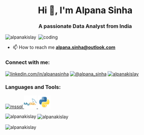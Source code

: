 <h1 align="center">Hi 👋, I'm Alpana Sinha</h1>
<h3 align="center">A passionate Data Analyst from India</h3>

<img align="right" alt="coding" width="400" src="https://miro.medium.com/max/1400/1*g__jiesLRIfCRefVG69Pfw.gif ">

<p align="left"> <img src="https://komarev.com/ghpvc/?username=alpanakislay&label=Profile%20views&color=0e75b6&style=flat" alt="alpanakislay" /> </p>

- 📫 How to reach me **alpana.sinha@outlook.com**

<h3 align="left">Connect with me:</h3>
<p align="left">
<a href="https://linkedin.com/in/linkedin.com/in/alpanasinha" target="blank"><img align="center" src="https://raw.githubusercontent.com/rahuldkjain/github-profile-readme-generator/master/src/images/icons/Social/linked-in-alt.svg" alt="linkedin.com/in/alpanasinha" height="30" width="40" /></a>
<a href="https://www.hackerrank.com/@alpana_sinha" target="blank"><img align="center" src="https://raw.githubusercontent.com/rahuldkjain/github-profile-readme-generator/master/src/images/icons/Social/hackerrank.svg" alt="@alpana_sinha" height="30" width="40" /></a>
<a href="https://www.leetcode.com/alpanakislay" target="blank"><img align="center" src="https://raw.githubusercontent.com/rahuldkjain/github-profile-readme-generator/master/src/images/icons/Social/leet-code.svg" alt="alpanakislay" height="30" width="40" /></a>
</p>

<h3 align="left">Languages and Tools:</h3>
<p align="left"> <a href="https://www.microsoft.com/en-us/sql-server" target="_blank" rel="noreferrer"> <img src="https://www.svgrepo.com/show/303229/microsoft-sql-server-logo.svg" alt="mssql" width="40" height="40"/> </a> <a href="https://www.mysql.com/" target="_blank" rel="noreferrer"> <img src="https://raw.githubusercontent.com/devicons/devicon/master/icons/mysql/mysql-original-wordmark.svg" alt="mysql" width="40" height="40"/> </a> <a href="https://www.python.org" target="_blank" rel="noreferrer"> <img src="https://raw.githubusercontent.com/devicons/devicon/master/icons/python/python-original.svg" alt="python" width="40" height="40"/> </a> </p>

<p><img align="left" src="https://github-readme-stats.vercel.app/api/top-langs?username=alpanakislay&show_icons=true&locale=en&layout=compact" alt="alpanakislay" /></p>

<p>&nbsp;<img align="center" src="https://github-readme-stats.vercel.app/api?username=alpanakislay&show_icons=true&locale=en" alt="alpanakislay" /></p>

<p><img align="center" src="https://github-readme-streak-stats.herokuapp.com/?user=alpanakislay&" alt="alpanakislay" /></p>



